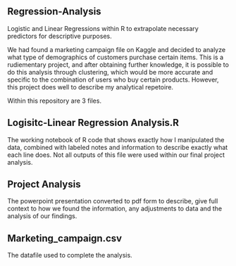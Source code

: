 ## Regression-Analysis
Logistic and Linear Regressions within R to extrapolate necessary predictors for descriptive purposes. 

We had found a marketing campaign file on Kaggle and decided to analyze what type of demographics of customers purchase certain items. This is a rudiementary project, and after obtaining further knowledge, it is possible to do this analysis through clustering, which would be more accurate and specific to the combination of users who buy certain products.
However, this project does well to describe my analytical repetoire. 

Within this repository are 3 files.

## Logisitc-Linear Regression Analysis.R
The working notebook of R code that shows exactly how I manipulated the data, combined with labeled notes and information to describe exactly what each line does. Not all outputs of this file were used within our final project analysis.

## Project Analysis
The powerpoint presentation converted to pdf form to describe, give full context to how we found the information, any adjustments to data and the analysis of our findings. 

## Marketing_campaign.csv
The datafile used to complete the analysis. 
